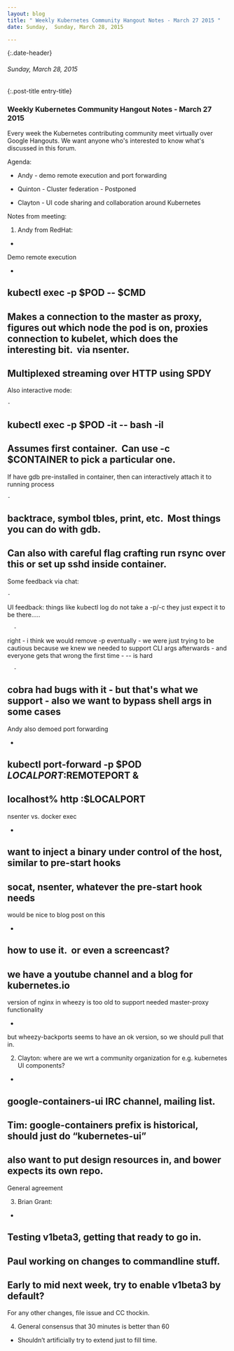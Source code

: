 ```yaml
---
layout: blog
title: " Weekly Kubernetes Community Hangout Notes - March 27 2015 " 
date: Sunday,  Sunday, March 28, 2015 

---
```

{:.date-header}
###### Sunday, March 28, 2015 

{:.post-title entry-title}
### Weekly Kubernetes Community Hangout Notes - March 27 2015 

Every week the Kubernetes contributing community meet virtually over Google Hangouts. We want anyone who's interested to know what's discussed in this forum.

  

Agenda:

- Andy - demo remote execution and port forwarding

- Quinton - Cluster federation - Postponed

- Clayton - UI code sharing and collaboration around Kubernetes

  

Notes from meeting:

1. Andy from RedHat:

- 
Demo remote execution

  - 
kubectl exec -p $POD -- $CMD
  - 
Makes a connection to the master as proxy, figures out which node the pod is on, proxies connection to kubelet, which does the interesting bit. &nbsp;via nsenter.
  - 
Multiplexed streaming over HTTP using SPDY
  - 
Also interactive mode:

    - 
 kubectl exec -p $POD -it -- bash -il
  - 
Assumes first container. &nbsp;Can use -c $CONTAINER to pick a particular one.
  - 
If have gdb pre-installed in container, then can interactively attach it to running process

    - 
backtrace, symbol tbles, print, etc. &nbsp;Most things you can do with gdb.
  - 
Can also with careful flag crafting run rsync over this or set up sshd inside container.
  - 
Some feedback via chat:

    - 
UI feedback: things like kubectl log do not take a -p/-c they just expect it to be there.....

      - 
right
      - 
i think we would remove -p eventually
      - 
we were just trying to be cautious because we knew we needed to support CLI args afterwards
      - 
and everyone gets that wrong the first time
    - 
-- is hard

      - 
cobra had bugs with it
      - 
but that's what we support
      - 
also we want to bypass shell args in some cases
- 
Andy also demoed port forwarding

  - 
kubectl port-forward -p $POD $LOCALPORT:$REMOTEPORT &
  - 
localhost% http :$LOCALPORT
- 
nsenter vs. docker exec

  - 
want to inject a binary under control of the host, similar to pre-start hooks
  - 
socat, nsenter, whatever the pre-start hook needs
- 
would be nice to blog post on this

  - 
how to use it. &nbsp;or even a screencast?
  - 
we have a youtube channel and a blog for kubernetes.io
- 
version of nginx in wheezy is too old to support needed master-proxy functionality

  - 
but wheezy-backports seems to have an ok version, so we should pull that in.

2. Clayton: where are we wrt a community organization for e.g. kubernetes UI components?

- 
google-containers-ui IRC channel, mailing list.
- 
Tim: google-containers prefix is historical, should just do “kubernetes-ui”
- 
also want to put design resources in, and bower expects its own repo.
- 
General agreement

3. Brian Grant:

- 
Testing v1beta3, getting that ready to go in.
- 
Paul working on changes to commandline stuff.
- 
Early to mid next week, try to enable v1beta3 by default?
- 
For any other changes, file issue and CC thockin.

4. General consensus that 30 minutes is better than 60
  

- Shouldn’t artificially try to extend just to fill time.
